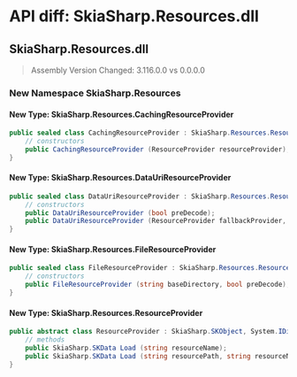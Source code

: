 # API diff: SkiaSharp.Resources.dll

## SkiaSharp.Resources.dll

> Assembly Version Changed: 3.116.0.0 vs 0.0.0.0

### New Namespace SkiaSharp.Resources

#### New Type: SkiaSharp.Resources.CachingResourceProvider

```csharp
public sealed class CachingResourceProvider : SkiaSharp.Resources.ResourceProvider, System.IDisposable {
	// constructors
	public CachingResourceProvider (ResourceProvider resourceProvider);
}
```

#### New Type: SkiaSharp.Resources.DataUriResourceProvider

```csharp
public sealed class DataUriResourceProvider : SkiaSharp.Resources.ResourceProvider, System.IDisposable {
	// constructors
	public DataUriResourceProvider (bool preDecode);
	public DataUriResourceProvider (ResourceProvider fallbackProvider, bool preDecode);
}
```

#### New Type: SkiaSharp.Resources.FileResourceProvider

```csharp
public sealed class FileResourceProvider : SkiaSharp.Resources.ResourceProvider, System.IDisposable {
	// constructors
	public FileResourceProvider (string baseDirectory, bool preDecode);
}
```

#### New Type: SkiaSharp.Resources.ResourceProvider

```csharp
public abstract class ResourceProvider : SkiaSharp.SKObject, System.IDisposable {
	// methods
	public SkiaSharp.SKData Load (string resourceName);
	public SkiaSharp.SKData Load (string resourcePath, string resourceName);
}
```

